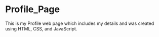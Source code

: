 # Profile_Page
This is my Profile web page which includes my details and was created using HTML, CSS, and JavaScript.
